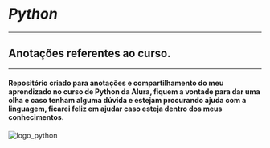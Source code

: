 
# ***Python***
-----------------
## Anotações referentes ao curso.
-----------------
#### Repositório criado para anotações e compartilhamento do meu aprendizado no curso de Python da Alura, fiquem a vontade para dar uma olha e caso tenham alguma dúvida e estejam procurando ajuda com a linguagem, ficarei feliz em ajudar caso esteja dentro dos meus conhecimentos.




![logo_python](https://user-images.githubusercontent.com/59417347/230741932-736b2d98-4283-4904-89ff-cfe86c86b1e8.jpg)
